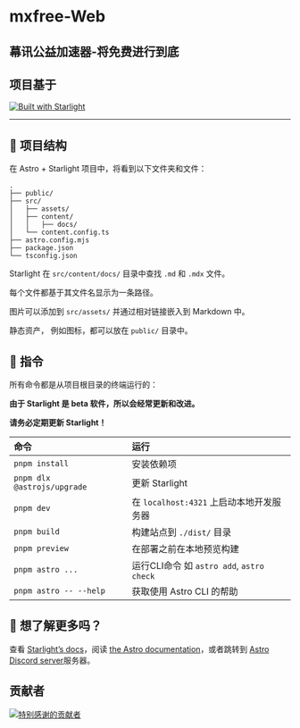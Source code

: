 # mxfree-Web

## 幕讯公益加速器-将免费进行到底

## 项目基于

[![Built with Starlight](https://astro.badg.es/v2/built-with-starlight/tiny.svg)](https://starlight.astro.build)

---

## 🚀 项目结构

在 Astro + Starlight 项目中，将看到以下文件夹和文件：

```
.
├── public/
├── src/
│   ├── assets/
│   ├── content/
│   │   ├── docs/
│   └── content.config.ts
├── astro.config.mjs
├── package.json
└── tsconfig.json
```

Starlight 在 `src/content/docs/` 目录中查找 `.md` 和 `.mdx` 文件。

每个文件都基于其文件名显示为一条路径。


图片可以添加到 `src/assets/` 并通过相对链接嵌入到 Markdown 中。

静态资产， 例如图标，都可以放在 `public/` 目录中。

## 🧞 指令

所有命令都是从项目根目录的终端运行的：

**由于 Starlight 是 beta 软件，所以会经常更新和改进。**

**请务必定期更新 Starlight！**

| 命令                          | 运行                                   |
|:----------------------------|:-------------------------------------|
| `pnpm install`              | 安装依赖项                                |
| `pnpm dlx @astrojs/upgrade` | 更新 Starlight                         |
| `pnpm dev`                  | 在 `localhost:4321` 上启动本地开发服务器        |
| `pnpm build`                | 构建站点到 `./dist/` 目录                   |
| `pnpm preview`              | 在部署之前在本地预览构建                         |
| `pnpm astro ...`            | 运行CLI命令 如 `astro add`, `astro check` |
| `pnpm astro -- --help`      | 获取使用 Astro CLI 的帮助                   |

## 👀 想了解更多吗？

查看 [Starlight’s docs](https://starlight.astro.build/)，阅读 [the Astro documentation](https://docs.astro.build)，或者跳转到 [Astro Discord server](https://astro.build/chat)服务器。

## 贡献者
<a href="https://github.com/muxunorg/mxfree.ao-x.ac.cn/graphs/contributors">
  <img src="https://contrib.rocks/image?repo=muxunorg/mxfree.ao-x.ac.cn" alt="特别感谢的贡献者"/>
</a>